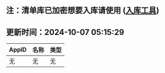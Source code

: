 ## 注：清单库已加密想要入库请使用 ([入库工具](https://github.com/BlankTMing/ManifestAutoUpdate/releases))

## 更新时间：2024-10-07 05:15:29
| AppID | 名称 | 类型  |
| :-------------------- | :----------------------------- | :----------- |
| 无 | 无 | 无 |
